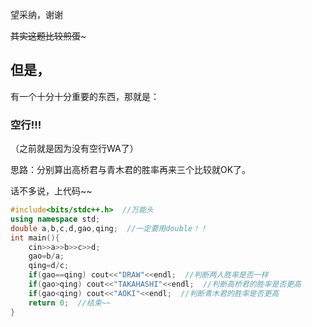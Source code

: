 望采纳，谢谢

~~其实这题比较煎蛋~~~

## 但是，

有一个十分十分重要的东西，那就是：

### 空行!!!
（之前就是因为没有空行WA了）

思路：分别算出高桥君与青木君的胜率再来三个比较就OK了。

话不多说，上代码~~
```cpp
#include<bits/stdc++.h>  //万能头
using namespace std;
double a,b,c,d,gao,qing;  //一定要用double！！
int main(){
    cin>>a>>b>>c>>d;
    gao=b/a;
    qing=d/c;
    if(gao==qing) cout<<"DRAW"<<endl;  //判断两人胜率是否一样
    if(gao>qing) cout<<"TAKAHASHI"<<endl;  //判断高桥君的胜率是否更高
    if(gao<qing) cout<<"AOKI"<<endl;  //判断青木君的胜率是否更高
    return 0;  //结束~~
}
```